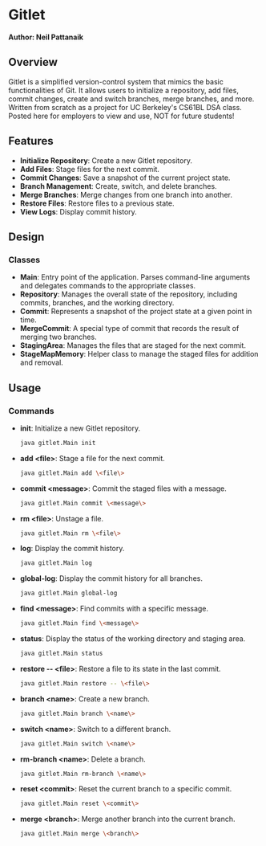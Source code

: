 # Gitlet

**Author: Neil Pattanaik**


## Overview

Gitlet is a simplified version-control system that mimics the basic functionalities of Git. It allows users to initialize a repository, add files, commit changes, create and switch branches, merge branches, and more. Written from scratch as a project for UC Berkeley's CS61BL DSA class. Posted here for employers to view and use, NOT for future students!

## Features

- **Initialize Repository**: Create a new Gitlet repository.
- **Add Files**: Stage files for the next commit.
- **Commit Changes**: Save a snapshot of the current project state.
- **Branch Management**: Create, switch, and delete branches.
- **Merge Branches**: Merge changes from one branch into another.
- **Restore Files**: Restore files to a previous state.
- **View Logs**: Display commit history.

## Design

### Classes

- **Main**: Entry point of the application. Parses command-line arguments and delegates commands to the appropriate classes.
- **Repository**: Manages the overall state of the repository, including commits, branches, and the working directory.
- **Commit**: Represents a snapshot of the project state at a given point in time.
- **MergeCommit**: A special type of commit that records the result of merging two branches.
- **StagingArea**: Manages the files that are staged for the next commit.
- **StageMapMemory**: Helper class to manage the staged files for addition and removal.

## Usage

### Commands

- **init**: Initialize a new Gitlet repository.
  ```sh
  java gitlet.Main init
  ```

- **add \<file\>**: Stage a file for the next commit.
  ```sh
  java gitlet.Main add \<file\>
  ```

- **commit \<message\>**: Commit the staged files with a message.
  ```sh
  java gitlet.Main commit \<message\>
  ```

- **rm \<file\>**: Unstage a file.
  ```sh
  java gitlet.Main rm \<file\>
  ```

- **log**: Display the commit history.
  ```sh
  java gitlet.Main log
  ```

- **global-log**: Display the commit history for all branches.
  ```sh
  java gitlet.Main global-log
  ```

- **find \<message\>**: Find commits with a specific message.
  ```sh
  java gitlet.Main find \<message\>
  ```

- **status**: Display the status of the working directory and staging area.
  ```sh
  java gitlet.Main status
  ```

- **restore -- \<file\>**: Restore a file to its state in the last commit.
  ```sh
  java gitlet.Main restore -- \<file\>
  ```

- **branch \<name\>**: Create a new branch.
  ```sh
  java gitlet.Main branch \<name\>
  ```

- **switch \<name\>**: Switch to a different branch.
  ```sh
  java gitlet.Main switch \<name\>
  ```

- **rm-branch \<name\>**: Delete a branch.
  ```sh
  java gitlet.Main rm-branch \<name\>
  ```

- **reset \<commit\>**: Reset the current branch to a specific commit.
  ```sh
  java gitlet.Main reset \<commit\>
  ```

- **merge \<branch\>**: Merge another branch into the current branch.
  ```sh
  java gitlet.Main merge \<branch\>
  ```

#